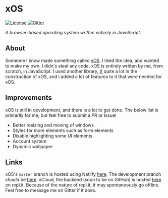 # xOS

[![License](https://img.shields.io/github/license/thexproject/xos.svg?style=flat)](https://github.com/thexproject/xos/blob/master/LICENSE)
[![Gitter](https://img.shields.io/gitter/room/thexproject/xOS.svg)](https://gitter.im/thexproject/xOS)

*A browser-based operating system written entirely in JavaScript.*

## About

Someone I know made something called [vOS](https://vos.codexcore.com/). I liked the idea, and wanted to make my own. I didn's steal any code, xOS is entirely written by me, from scratch, in JavaScript. I used another library, [X](https://github.com/thexproject/x/) quite a lot in the construction of xOS, and I added a lot of features to it that were needed for xOS.

## Improvements

xOS is still in development, and there is a lot to get done. The below list is primarily for me, but feel free to submit a PR or Issue!

- Better resizing and moving of windows
- Styles for more elements such as form elements
- Disable highlighting some UI elements
- Account system
- Dynamic wallpaper

## Links

xOS's `master` branch is hosted using Netlify [here](https://xos.netlify.com/). The development branch *should* be [here](https://xos-dev.netlify.com/). xCloud, the backend (soon to be on GitHub) is hosted [here](https://repl.it/@FelixMattick/xCloud) on repl.it. Because of the nature of repl.it, it may spontaneously go offline. Feel free to message me on Gitter if it does.
